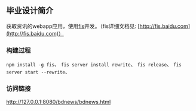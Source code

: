 ## 毕业设计简介
获取资讯的webapp应用，使用[fis](http://fis.baidu.com)开发。（fis详细文档见: [http://fis.baidu.com](http://fis.baidu.com)）

### 构建过程
  `npm install -g fis`、
  `fis server install rewrite`、
  `fis release`、
  `fis server start --rewrite`、

### 访问链接
  http://127.0.0.1:8080/bdnews/bdnews.html
